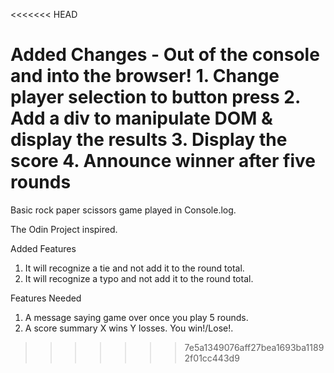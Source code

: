 <<<<<<< HEAD


Added Changes - Out of the console and into the browser!
    1. Change player selection to button press
    2. Add a div to manipulate DOM & display the results
    3. Display the score
    4. Announce winner after five rounds
=======
Basic rock paper scissors game played in Console.log.

The Odin Project inspired.

Added Features
  1. It will recognize a tie and not add it to the round total.
  2. It will recognize a typo and not add it to the round total.
  
Features Needed
  1. A message saying game over once you play 5 rounds.
  2. A score summary X wins Y losses. You win!/Lose!.
>>>>>>> 7e5a1349076aff27bea1693ba11892f01cc443d9
